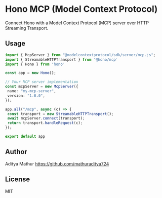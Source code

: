 # Hono MCP (Model Context Protocol)

Connect Hono with a Model Context Protocol (MCP) server over HTTP Streaming Transport.

## Usage

```ts
import { McpServer } from "@modelcontextprotocol/sdk/server/mcp.js";
import { StreamableHTTPTransport } from '@hono/mcp'
import { Hono } from 'hono'

const app = new Hono();

// Your MCP server implementation
const mcpServer = new McpServer({
 name: "my-mcp-server",
 version: "1.0.0",
});

app.all("/mcp", async (c) => {
 const transport = new StreamableHTTPTransport();
 await mcpServer.connect(transport);
 return transport.handleRequest(c);
});

export default app
```

## Author

Aditya Mathur <https://github.com/mathuraditya724>

## License

MIT
